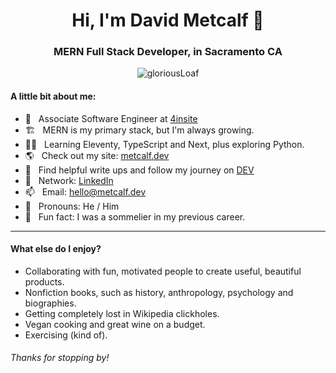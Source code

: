 <h1 align="center">Hi, I'm David Metcalf 👋</h1>
<h3 align="center">MERN Full Stack Developer, in Sacramento CA</h3>

<p align="center"> <img src="https://komarev.com/ghpvc/?username=gloriousLoaf" alt="gloriousLoaf" /> </p>

#### A little bit about me:

- 🔭 &nbsp; Associate Software Engineer at
  [4insite](https://4insite.com/)
- 🏗 &nbsp; MERN is my primary stack, but I'm always growing.
- 👨‍💻 &nbsp; Learning Eleventy, TypeScript and Next, plus exploring Python.
- 🌎 &nbsp; Check out my site: [metcalf.dev](https://metcalf.dev)
- 📝 &nbsp; Find helpful write ups and follow my journey on
  [DEV](https://dev.to/gloriousloaf)
- 🤳 &nbsp; Network: [LinkedIn](https://www.linkedin.com/in/david-codes)
- 📫 &nbsp; Email: [hello@metcalf.dev](mailto:hello@metcalf.dev)
- 🦄 &nbsp; Pronouns: He / Him
- 🍷 &nbsp; Fun fact: I was a sommelier in my previous career.

---

#### What else do I enjoy?

- Collaborating with fun, motivated people to create useful, beautiful products.
- Nonfiction books, such as history, anthropology, psychology and biographies.
- Getting completely lost in Wikipedia clickholes.
- Vegan cooking and great wine on a budget.
- Exercising (kind of).

###### Thanks for stopping by!
